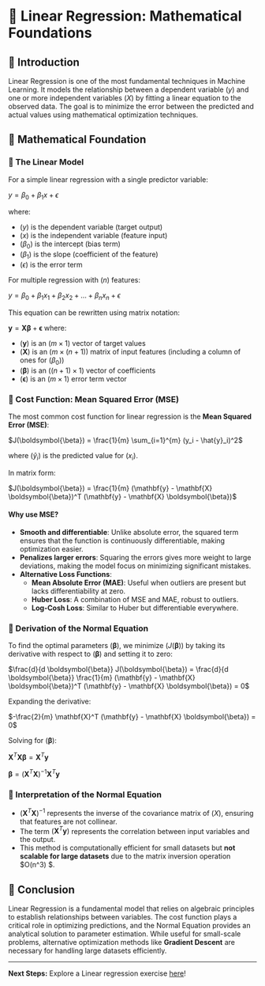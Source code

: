 # 📘 Linear Regression: Mathematical Foundations

## 📌 Introduction
Linear Regression is one of the most fundamental techniques in Machine Learning. It models the relationship between a dependent variable $(y)$ and one or more independent variables $(X)$ by fitting a linear equation to the observed data. The goal is to minimize the error between the predicted and actual values using mathematical optimization techniques.

## 📐 Mathematical Foundation

### 🔹 The Linear Model
For a simple linear regression with a single predictor variable:

$y = \beta_0 + \beta_1 x + \epsilon$

where:
- $(y)$ is the dependent variable (target output)
- $(x)$ is the independent variable (feature input)
- $(\beta_0)$ is the intercept (bias term)
- $(\beta_1)$ is the slope (coefficient of the feature)
- $(\epsilon)$ is the error term

For multiple regression with $(n)$ features:

$y = \beta_0 + \beta_1 x_1 + \beta_2 x_2 + \dots + \beta_n x_n + \epsilon$

This equation can be rewritten using matrix notation:

$\mathbf{y} = \mathbf{X} \boldsymbol{\beta} + \boldsymbol{\epsilon}$
where:
- $(\mathbf{y})$ is an $(m \times 1)$ vector of target values
- $(\mathbf{X})$ is an $( m \times (n+1))$ matrix of input features (including a column of ones for $( \beta_0)$)
- $(\boldsymbol{\beta})$ is an $((n+1) \times 1)$ vector of coefficients
- $(\boldsymbol{\epsilon})$ is an $(m \times 1)$ error term vector

### 🔹 Cost Function: Mean Squared Error (MSE)
The most common cost function for linear regression is the **Mean Squared Error (MSE)**:

$J(\boldsymbol{\beta}) = \frac{1}{m} \sum_{i=1}^{m} (y_i - \hat{y}_i)^2$

where $( \hat{y}_i )$ is the predicted value for $( x_i )$.

In matrix form:

 $J(\boldsymbol{\beta}) = \frac{1}{m} (\mathbf{y} - \mathbf{X} \boldsymbol{\beta})^T (\mathbf{y} - \mathbf{X} \boldsymbol{\beta})$


#### Why use MSE?
- **Smooth and differentiable**: Unlike absolute error, the squared term ensures that the function is continuously differentiable, making optimization easier.
- **Penalizes larger errors**: Squaring the errors gives more weight to large deviations, making the model focus on minimizing significant mistakes.
- **Alternative Loss Functions**:
  - **Mean Absolute Error (MAE)**: Useful when outliers are present but lacks differentiability at zero.
  - **Huber Loss**: A combination of MSE and MAE, robust to outliers.
  - **Log-Cosh Loss**: Similar to Huber but differentiable everywhere.

### 🔹 Derivation of the Normal Equation
To find the optimal parameters $( \boldsymbol{\beta})$, we minimize $( J(\boldsymbol{\beta}))$ by taking its derivative with respect to $( \boldsymbol{\beta})$ and setting it to zero:

$\frac{d}{d \boldsymbol{\beta}} J(\boldsymbol{\beta}) = \frac{d}{d \boldsymbol{\beta}} \frac{1}{m} (\mathbf{y} - \mathbf{X} \boldsymbol{\beta})^T (\mathbf{y} - \mathbf{X} \boldsymbol{\beta}) = 0$

Expanding the derivative:

 $-\frac{2}{m} \mathbf{X}^T (\mathbf{y} - \mathbf{X} \boldsymbol{\beta}) = 0$

Solving for $( \boldsymbol{\beta})$:

 $\mathbf{X}^T \mathbf{X} \boldsymbol{\beta} = \mathbf{X}^T \mathbf{y}$

 $\boldsymbol{\beta} = (\mathbf{X}^T \mathbf{X})^{-1} \mathbf{X}^T \mathbf{y}$


### 🔹 Interpretation of the Normal Equation
- $(\mathbf{X}^T \mathbf{X})^{-1}$ represents the inverse of the covariance matrix of $( X )$, ensuring that features are not collinear.
- The term $( \mathbf{X}^T \mathbf{y} )$ represents the correlation between input variables and the output.
- This method is computationally efficient for small datasets but **not scalable for large datasets** due to the matrix inversion operation $O(n^3) $.

## 📌 Conclusion
Linear Regression is a fundamental model that relies on algebraic principles to establish relationships between variables. The cost function plays a critical role in optimizing predictions, and the Normal Equation provides an analytical solution to parameter estimation. While useful for small-scale problems, alternative optimization methods like **Gradient Descent** are necessary for handling large datasets efficiently.

---

**Next Steps:** Explore a Linear regression exercise [here](/notebooks/01_Supervised_Learning/01_Regression/01_Linear_regression.ipynb)!

